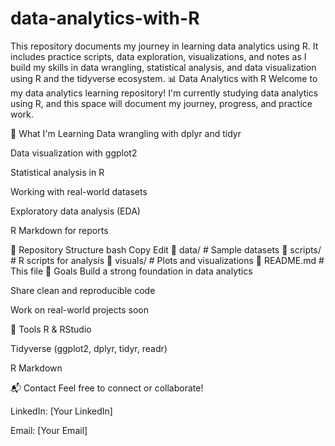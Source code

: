 # data-analytics-with-R
This repository documents my journey in learning data analytics using R. It includes practice scripts, data exploration, visualizations, and notes as I build my skills in data wrangling, statistical analysis, and data visualization using R and the tidyverse ecosystem.
📊 Data Analytics with R
Welcome to my data analytics learning repository! I'm currently studying data analytics using R, and this space will document my journey, progress, and practice work.

🧠 What I'm Learning
Data wrangling with dplyr and tidyr

Data visualization with ggplot2

Statistical analysis in R

Working with real-world datasets

Exploratory data analysis (EDA)

R Markdown for reports

📁 Repository Structure
bash
Copy
Edit
📂 data/             # Sample datasets
📂 scripts/          # R scripts for analysis
📂 visuals/          # Plots and visualizations
📄 README.md         # This file
🚀 Goals
Build a strong foundation in data analytics

Share clean and reproducible code

Work on real-world projects soon

📌 Tools
R & RStudio

Tidyverse (ggplot2, dplyr, tidyr, readr)

R Markdown

📬 Contact
Feel free to connect or collaborate!

LinkedIn: [Your LinkedIn]

Email: [Your Email]

